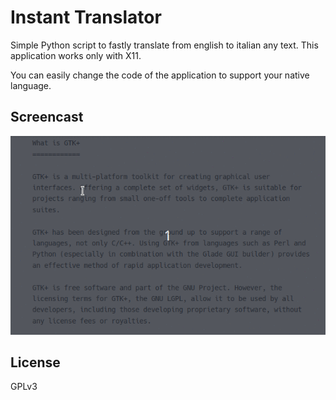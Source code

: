 # Instant Translator

Simple Python script to fastly translate from english to italian any text.
This application works only with X11.

You can easily change the code of the application to support your native language. 

## Screencast
![screencast](https://raw.githubusercontent.com/echo-devim/InstantTranslator/master/Screencast.gif)

## License
GPLv3
